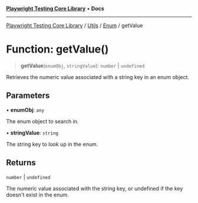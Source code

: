 [**Playwright Testing Core Library**](../../../../../README.md) • **Docs**

***

[Playwright Testing Core Library](../../../../../README.md) / [Utils](../../../README.md) / [Enum](../README.md) / getValue

# Function: getValue()

> **getValue**(`enumObj`, `stringValue`): `number` \| `undefined`

Retrieves the numeric value associated with a string key in an enum object.

## Parameters

• **enumObj**: `any`

The enum object to search in.

• **stringValue**: `string`

The string key to look up in the enum.

## Returns

`number` \| `undefined`

The numeric value associated with the string key, or undefined if the key doesn't exist in the enum.
